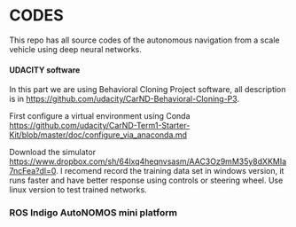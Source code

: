 # CODES

This repo has all source codes of the autonomous navigation from a scale vehicle using deep neural networks.

#### UDACITY software
In this part we are using Behavioral Cloning Project software, all description is in https://github.com/udacity/CarND-Behavioral-Cloning-P3.

First configure a virtual environment using Conda https://github.com/udacity/CarND-Term1-Starter-Kit/blob/master/doc/configure_via_anaconda.md

Download the simulator https://www.dropbox.com/sh/64lxq4heqnvsasm/AAC3Oz9mM35y8dXKMIa7ncFea?dl=0.
I recomend record the training data set in windows version, it runs faster and have better response using controls or steering wheel. Use linux version to test trained networks.

### ROS Indigo AutoNOMOS mini platform




